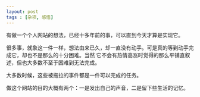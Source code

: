 ```yaml
---
layout: post
tags : [杂项, 感悟]
---
```



有做一个个人网站的想法，已经十多年前的事，可以直到今天才算是实现它。

很多事，就象这一件一样，想法由来已久，却一直没有动手。可是真的等到动手完成它，却也不是那么的十分困难。当然 它不会有热情高涨时觉得的那么平铺直叙述，但也大多数不至于困难到无法完成。

大多数时候，这些被拖拉的事件都是一件可以完成的任务。

做这个网站的目的大概有两个：一是发出自己的声音，二是留下些生活的记忆。
